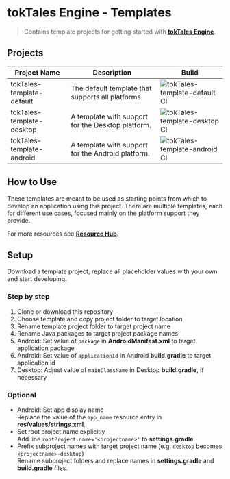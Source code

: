 # tokTales Engine - Templates

> Contains template projects for getting started with **[tokTales Engine](https://github.com/Tokelon/tokTales)**.

## Projects

| Project Name | Description | Build |
| ------------ | ----------- | ----- |
| tokTales-template-default | The default template that supports all platforms. | ![tokTales-template-default CI](https://github.com/Tokelon/tokTales-templates/workflows/tokTales-template-default%20CI/badge.svg) |
| tokTales-template-desktop | A template with support for the Desktop platform. | ![tokTales-template-desktop CI](https://github.com/Tokelon/tokTales-templates/workflows/tokTales-template-desktop%20CI/badge.svg) |
| tokTales-template-android | A template with support for the Android platform. | ![tokTales-template-android CI](https://github.com/Tokelon/tokTales-templates/workflows/tokTales-template-android%20CI/badge.svg) |

## How to Use

These templates are meant to be used as starting points from which to develop an application using this project. There are multiple templates, each for different use cases, focused mainly on the platform support they provide.

For more resources see **[Resource Hub](https://github.com/Tokelon/tokTales/wiki/Resources)**.

## Setup

Download a template project, replace all placeholder values with your own and start developing.

### Step by step

1. Clone or download this repository
2. Choose template and copy project folder to target location
3. Rename template project folder to target project name
4. Rename Java packages to target project package names
5. Android: Set value of `package` in **AndroidManifest.xml** to target application package
6. Android: Set value of `applicationId` in Android **build.gradle** to target application id
7. Desktop: Adjust value of `mainClassName` in Desktop **build.gradle**, if necessary

### Optional

- Android: Set app display name  
Replace the value of the `app_name` resource entry in **res/values/strings.xml**.
- Set root project name explicitly  
Add line `rootProject.name='<projectname>'` to **settings.gradle**.
- Prefix subproject names with target project name (e.g. `desktop` becomes `<projectname>-desktop`)  
Rename subproject folders and replace names in **settings.gradle** and **build.gradle** files.
